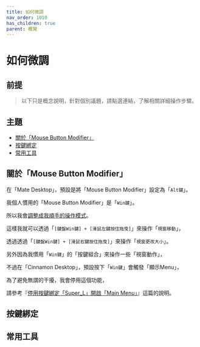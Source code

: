 ```yaml
---
title: 如何微調
nav_order: 1010
has_children: true
parent: 概覽
---
```



# 如何微調




## 前提

> 以下只是概念說明，針對個別議題，請點選連結，了解相關詳細操作步驟。




## 主題

* [關於「Mouse Button Modifier」](#關於mouse-button-modifier)
* [按鍵綁定](#按鍵綁定)
* [常用工具](#常用工具)



## 關於「Mouse Button Modifier」

在「Mate Desktop」，預設是將「Mouse Button Modifier」設定為「`Alt鍵`」。

我個人慣用的「Mouse Button Modifier」是「`Win鍵`」。

所以我會[調整成我順手的操作模式](https://samwhelp.github.io/note-about-linuxmint-mate/read/howto/config-mouse-button-modifier.html)。

這樣我就可以透過「`[鍵盤Win鍵] + [滑鼠左鍵按住拖曳]`」來操作「`視窗移動`」，

透過透過「`[鍵盤Win鍵] + [滑鼠右鍵按住拖曳]`」來操作「`視窗更改大小`」。


另外因為我慣用「`Win鍵`」的「按鍵組合」來操作一些「視窗動作」，

不過在「Cinnamon Desktop」，預設按下「`Win鍵`」會觸發「顯示Menu」，

為了避免無謂的干擾，我會停用這個功能，

請參考『[停用按鍵綁定「Super_L」開啟「Main Menu」](https://samwhelp.github.io/note-about-linuxmint-mate/read/howto/disable-keybind-open-main-menu.html)』這篇的說明。




## 按鍵綁定




## 常用工具
